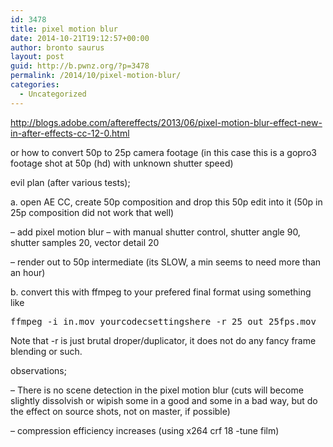 ```yaml
---
id: 3478
title: pixel motion blur
date: 2014-10-21T19:12:57+00:00
author: bronto saurus
layout: post
guid: http://b.pwnz.org/?p=3478
permalink: /2014/10/pixel-motion-blur/
categories:
  - Uncategorized
---
```

<http://blogs.adobe.com/aftereffects/2013/06/pixel-motion-blur-effect-new-in-after-effects-cc-12-0.html>

or how to convert 50p to 25p camera footage (in this case this is a gopro3 footage shot at 50p (hd) with unknown shutter speed)

evil plan (after various tests);
  
a. open AE CC, create 50p composition and drop this 50p edit into it (50p in 25p composition did not work that well)
  
&#8211; add pixel motion blur &#8211; with manual shutter control, shutter angle 90, shutter samples 20, vector detail 20
  
&#8211; render out to 50p intermediate (its SLOW, a min seems to need more than an hour)
  
b. convert this with ffmpeg to your prefered final format using something like

<pre>ffmpeg -i in.mov yourcodecsettingshere -r 25 out_25fps.mov</pre>

Note that -r is just brutal droper/duplicator, it does not do any fancy frame blending or such.

observations;
  
&#8211; There is no scene detection in the pixel motion blur (cuts will become slightly dissolvish or wipish some in a good and some in a bad way, but do the effect on source shots, not on master, if possible)
  
&#8211; compression efficiency increases (using x264 crf 18 -tune film)